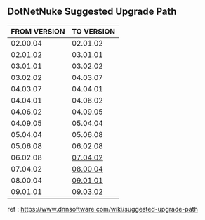 ## DotNetNuke Suggested Upgrade Path

| FROM VERSION  | TO VERSION |
| ------------- | ------------- |
| 02.00.04 | 02.01.02 |
| 02.01.02 | 03.01.01 |
| 03.01.01 | 03.02.02 |
| 03.02.02 | 04.03.07 |
| 04.03.07 | 04.04.01 |
| 04.04.01 | 04.06.02 |
| 04.06.02 | 04.09.05 |
| 04.09.05 | 05.04.04 |
| 05.04.04 | 05.06.08 |
| 05.06.08 | 06.02.08 |
| 06.02.08 | [07.04.02](https://github.com/dnnsoftware/Dnn.Releases.Archive.7x/tree/master/07.04.02) |
| 07.04.02 | [08.00.04](https://github.com/dnnsoftware/Dnn.Platform/releases/tag/v8.0.4) |
| 08.00.04 | [09.01.01](https://github.com/dnnsoftware/Dnn.Platform/releases/tag/v9.1.1) |
| 09.01.01 | [09.03.02](https://github.com/dnnsoftware/Dnn.Platform/releases/tag/v9.3.2) |


ref : https://www.dnnsoftware.com/wiki/suggested-upgrade-path
